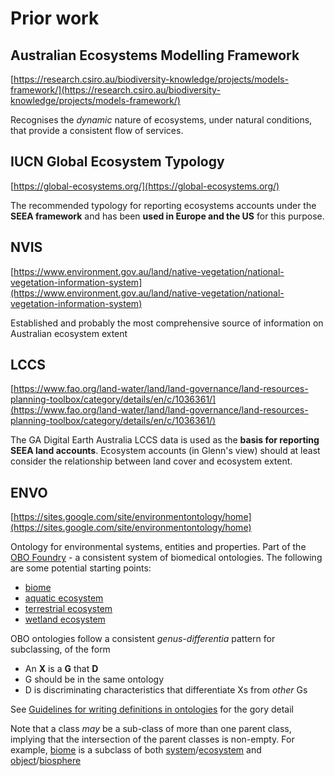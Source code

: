 # Prior work

## Australian Ecosystems Modelling Framework

[https://research.csiro.au/biodiversity-knowledge/projects/models-framework/](https://research.csiro.au/biodiversity-knowledge/projects/models-framework/)

Recognises the _dynamic_ nature of ecosystems, under natural conditions, that provide a consistent flow of services.

## IUCN Global Ecosystem Typology

[https://global-ecosystems.org/](https://global-ecosystems.org/)

The recommended typology for reporting ecosystems accounts under the **SEEA framework** and has been **used in Europe and the US** for this purpose.

## NVIS

[https://www.environment.gov.au/land/native-vegetation/national-vegetation-information-system](https://www.environment.gov.au/land/native-vegetation/national-vegetation-information-system)

Established and probably the most comprehensive source of information on Australian ecosystem extent

## LCCS

[https://www.fao.org/land-water/land/land-governance/land-resources-planning-toolbox/category/details/en/c/1036361/](https://www.fao.org/land-water/land/land-governance/land-resources-planning-toolbox/category/details/en/c/1036361/)

The GA Digital Earth Australia LCCS data is used as the **basis for reporting SEEA land accounts**. Ecosystem accounts (in Glenn's view) should at least consider the relationship between land cover and ecosystem extent.

## ENVO

[https://sites.google.com/site/environmentontology/home](https://sites.google.com/site/environmentontology/home)

Ontology for environmental systems, entities and properties.
Part of the [OBO Foundry](http://obofoundry.org/) - a consistent system of biomedical ontologies. The following are some potential starting points:

- [biome](http://www.ebi.ac.uk/ols4/ontologies/envo/classes/http%253A%252F%252Fpurl.obolibrary.org%252Fobo%252FENVO_00000428)
- [aquatic ecosystem](http://www.ebi.ac.uk/ols4/ontologies/envo/classes/http%253A%252F%252Fpurl.obolibrary.org%252Fobo%252FENVO_01001787)
- [terrestrial ecosystem](https://www.ebi.ac.uk/ols/ontologies/envo/terms?iri=http%3A%2F%2Fpurl.obolibrary.org%2Fobo%2FENVO_01001790)
- [wetland ecosystem](https://www.ebi.ac.uk/ols/ontologies/envo/terms?iri=http%3A%2F%2Fpurl.obolibrary.org%2Fobo%2FENVO_01001209&lang=en&viewMode=All&siblings=false)

OBO ontologies follow a consistent _genus-differentia_ pattern for subclassing, of the form

- An **X** is a **G** that **D**
- G should be in the same ontology
- D is discriminating characteristics that differentiate Xs from _other_ Gs

See [Guidelines for writing definitions in ontologies](https://philpapers.org/archive/SEPGFW.pdf) for the gory detail

Note that a class _may_ be a sub-class of more than one parent class, implying that the intersection of the parent classes is non-empty.
For example, [biome](http://www.ebi.ac.uk/ols4/ontologies/envo/classes/http%253A%252F%252Fpurl.obolibrary.org%252Fobo%252FENVO_00000428) is a subclass of both [system](http://www.ebi.ac.uk/ols4/ontologies/envo/classes/http%253A%252F%252Fpurl.obolibrary.org%252Fobo%252FRO_0002577)/[ecosystem](http://www.ebi.ac.uk/ols4/ontologies/envo/classes/http%253A%252F%252Fpurl.obolibrary.org%252Fobo%252FENVO_01001110) and [object](http://www.ebi.ac.uk/ols4/ontologies/envo/classes/http%253A%252F%252Fpurl.obolibrary.org%252Fobo%252FBFO_0000030)/[biosphere](http://www.ebi.ac.uk/ols4/ontologies/envo/classes/http%253A%252F%252Fpurl.obolibrary.org%252Fobo%252FENVO_01000817)
